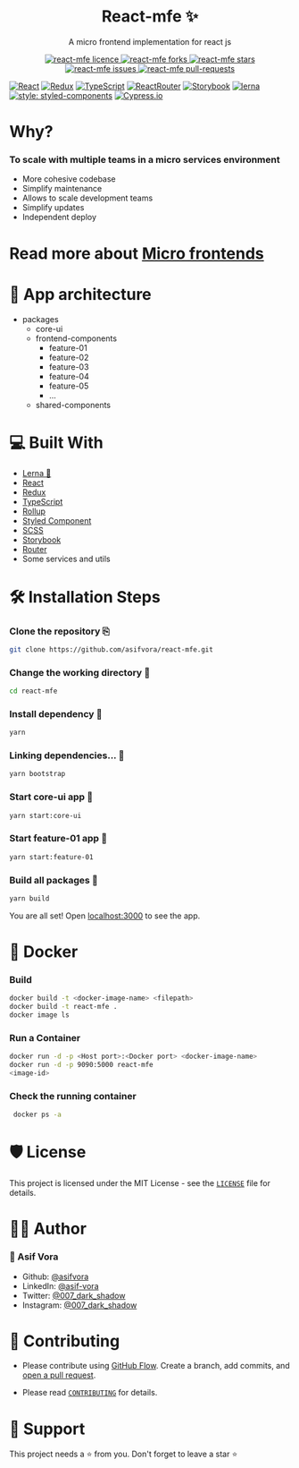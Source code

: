 <h1 align="center">React-mfe ✨️</h1>
<p align="center">A micro frontend implementation for react js</p>

<p align="center">
<a href="https://github.com/asifvora/react-mfe/blob/master/LICENSE" target="blank">
<img src="https://img.shields.io/badge/%20license-MIT%20-green" alt="react-mfe licence" />
</a>
<a href="https://github.com/asifvora/react-mfe/fork" target="blank">
<img src="https://img.shields.io/github/forks/asifvora/react-mfe?style=flat-square" alt="react-mfe forks"/>
</a>
<a href="https://github.com/asifvora/react-mfe/stargazers" target="blank">
<img src="https://img.shields.io/github/stars/asifvora/react-mfe?style=flat-square" alt="react-mfe stars"/>
</a>
<a href="https://github.com/asifvora/react-mfe/issues" target="blank">
<img src="https://img.shields.io/github/issues/asifvora/react-mfe?style=flat-square" alt="react-mfe issues"/>
</a>
<a href="https://github.com/asifvora/react-mfe/pulls" target="blank">
<img src="https://img.shields.io/github/issues-pr/asifvora/react-mfe?style=flat-square" alt="react-mfe pull-requests"/>
</p>

[![React](https://img.shields.io/badge/React-20232A?style=for-the-badge&logo=react&logoColor=61DAFB)](https://reactjs.org/)
[![Redux](https://img.shields.io/badge/Redux-593D88?style=for-the-badge&logo=redux&logoColor=white)](https://redux.js.org/)
[![TypeScript](https://img.shields.io/badge/TypeScript-007ACC?style=for-the-badge&logo=typescript&logoColor=white)](https://www.typescriptlang.org/)
[![ReactRouter](https://img.shields.io/badge/React_Router-CA4245?style=for-the-badge&logo=react-router&logoColor=white)](https://reactrouter.com/)
[![Storybook](https://img.shields.io/badge/storybook-FF4785?style=for-the-badge&logo=storybook&logoColor=white)](https://storybook.js.org/)
[![lerna](https://img.shields.io/badge/Lerna-blueviolet?style=for-the-badge&logo=lerna&logoColor=white)](https://lerna.js.org/)
[![style: styled-components](https://img.shields.io/badge/style-%F0%9F%92%85%20styled--components-orange.svg?colorB=daa357&colorA=db748e)](https://github.com/styled-components/styled-components)
[![Cypress.io](https://img.shields.io/badge/tested%20with-Cypress-04C38E.svg)](https://www.cypress.io/)




# Why?
### To scale with multiple teams in a micro services environment

- More cohesive codebase
- Simplify maintenance
- Allows to scale development teams
- Simplify updates
- Independent deploy

# Read more about <a href="https://microfrontends.com/ ">Micro frontends</a>


# 📖  App architecture 

- packages
    - core-ui
    - frontend-components    
        - feature-01
        - feature-02
        - feature-03
        - feature-04
        - feature-05
        - ...
    - shared-components

# 💻 Built With  
- [Lerna 🐉](https://lerna.js.org/)
- [React](https://reactjs.org/)
- [Redux](https://redux.js.org/)
- [TypeScript](https://www.typescriptlang.org/)
- [Rollup](https://rollupjs.org/)
- [Styled Component](https://styled-components.com/)
- [SCSS](https://sass-lang.com/)
- [Storybook](https://storybook.js.org/)
- [Router](https://reactrouter.com/)
- Some services and utils

# 🛠️ Installation Steps

### Clone the repository ⎘
```bash
git clone https://github.com/asifvora/react-mfe.git

```

### Change the working directory 📂
```bash
cd react-mfe
```

### Install dependency 🚚
```bash
yarn
```

### Linking dependencies... 🔗
```bash
yarn bootstrap
```

### Start core-ui app :rocket:
```bash
yarn start:core-ui
```

### Start feature-01 app :rocket:
```bash
yarn start:feature-01
```

### Build all packages 🔨
```bash
yarn build
```

You are all set! Open [localhost:3000](http://localhost:3000/) to see the app.


# :whale: Docker
### Build
```bash
docker build -t <docker-image-name> <filepath>
docker build -t react-mfe .
docker image ls
```

### Run a Container
```bash
docker run -d -p <Host port>:<Docker port> <docker-image-name>
docker run -d -p 9090:5000 react-mfe
<image-id>
```
### Check the running container
```bash
 docker ps -a
```

# 🛡️ License

This project is licensed under the MIT License - see the [`LICENSE`](LICENSE) file for details.

# 👨‍💻 Author
### 👤 Asif Vora
- Github: [@asifvora](https://github.com/asifvora)
- LinkedIn: [@asif-vora](https://www.linkedin.com/in/asif-vora/)
- Twitter: [@007_dark_shadow](https://twitter.com/007_dark_shadow)
- Instagram: [@007_dark_shadow](https://www.instagram.com/007_dark_shadow/)

# 🍰 Contributing

- Please contribute using [GitHub Flow](https://guides.github.com/introduction/flow). Create a branch, add commits, and [open a pull request](https://github.com/asifvora/react-mfe/compare).

- Please read [`CONTRIBUTING`](CONTRIBUTING.md) for details.

# 🙏 Support
This project needs a ⭐️  from you. Don't forget to leave a star ⭐️